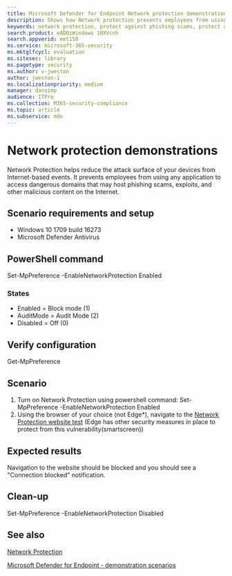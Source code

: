 ```yaml
---
title: Microsoft Defender for Endpoint Network protection demonstrations
description: Shows how Network protection prevents employees from using any application to access dangerous domains that may host phishing scams, exploits, and other malicious content on the Internet.
keywords: network protection, protect against phishing scams, protect against exploits, protect against malicious content, demonstration 
search.product: eADQiWindows 10XVcnh
search.appverid: met150
ms.service: microsoft-365-security
ms.mktglfcycl: evaluation
ms.sitesec: library
ms.pagetype: security
ms.author: v-jweston
author: jweston-1
ms.localizationpriority: medium
manager: dansimp
audience: ITPro
ms.collection: M365-security-compliance
ms.topic: article
ms.subservice: mde
---
```


# Network protection demonstrations

Network Protection helps reduce the attack surface of your devices from Internet-based events. It prevents employees from using any application to access dangerous domains that may host phishing scams, exploits, and other malicious content on the Internet.

## Scenario requirements and setup

- Windows 10 1709 build 16273
- Microsoft Defender Antivirus

## PowerShell command

Set-MpPreference -EnableNetworkProtection Enabled

### States
- Enabled = Block mode (1)
- AuditMode = Audit Mode (2)
- Disabled = Off (0)

## Verify configuration

Get-MpPreference

## Scenario

1. Turn on Network Protection using powershell command: Set-MpPreference -EnableNetworkProtection Enabled
2. Using the browser of your choice (not Edge*), navigate to the [Network Protection website test](https://smartscreentestratings2.net/) (Edge has other security measures in place to protect from this vulnerability(smartscreen))

## Expected results

Navigation to the website should be blocked and you should see a "Connection blocked" notification.

## Clean-up

Set-MpPreference -EnableNetworkProtection Disabled

## See also

[Network Protection](network-protection.md)

[Microsoft Defender for Endpoint - demonstration scenarios](defender-endpoint-demonstrations.md)
